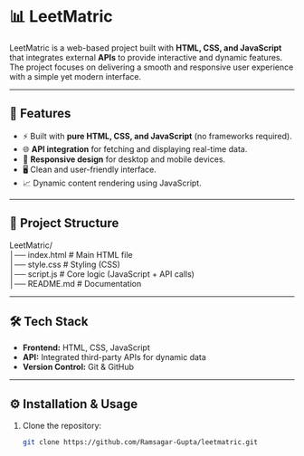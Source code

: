# 📊 LeetMatric

LeetMatric is a web-based project built with **HTML, CSS, and JavaScript** that integrates external **APIs** to provide interactive and dynamic features. The project focuses on delivering a smooth and responsive user experience with a simple yet modern interface.  

---

## 🚀 Features
- ⚡ Built with **pure HTML, CSS, and JavaScript** (no frameworks required).  
- 🌐 **API integration** for fetching and displaying real-time data.  
- 🎨 **Responsive design** for desktop and mobile devices.  
- 🖥️ Clean and user-friendly interface.  
- 📈 Dynamic content rendering using JavaScript.  

---
## 📂 Project Structure



LeetMatric/
<br>
│── index.html # Main HTML file<br>
│── style.css # Styling (CSS)<br>
│── script.js # Core logic (JavaScript + API calls)<br>
│── README.md # Documentation



---

## 🛠️ Tech Stack
- **Frontend:** HTML, CSS, JavaScript  
- **API:** Integrated third-party APIs for dynamic data  
- **Version Control:** Git & GitHub  

---

## ⚙️ Installation & Usage
1. Clone the repository:  
   ```bash
   git clone https://github.com/Ramsagar-Gupta/leetmatric.git
